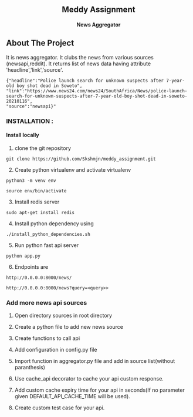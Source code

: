 <h2 align="center">Meddy Assignment</h2>
<h4 align="center">News Aggregator</h4>

## About The Project

It is news aggregator. It clubs the news from various sources (newsapi,reddit). It returns list of news data having
attribute 'headline','link','source'.

```bazaar
{"headline":"Police launch search for unknown suspects after 7-year-old boy shot dead in Soweto",
"link":"https://www.news24.com/news24/SouthAfrica/News/police-launch-search-for-unknown-suspects-after-7-year-old-boy-shot-dead-in-soweto-20210116",
"source":"newsapi}"
```

### INSTALLATION :

#### Install locally

1. clone the git repository

```
git clone https://github.com/Skshmjn/meddy_assignment.git
```

2. Create python virtualenv and activate virtualenv

```
python3 -m venv env

source env/bin/activate
```

3. Install redis server

```
sudo apt-get install redis
```

4. Install python dependency using

```
./install_python_dependencies.sh
```

5. Run python fast api server

```
python app.py
```

6. Endpoints are

```
http://0.0.0.0:8000/news/
    
http://0.0.0.0:8000/news?query=<query>>
```

### Add more news api sources

1. Open directory sources in root directory

2. Create a python file to add new news source

3. Create functions to call api

4. Add configuration in config.py file
5. Import function in aggregator.py file and add in source list(without paranthesis)
6. Use cache_api decorator to cache your api custom response.
7. Add custom cache expiry time for your api in seconds(If no parameter given DEFAULT_API_CACHE_TIME will be used).
8. Create custom test case for your api.